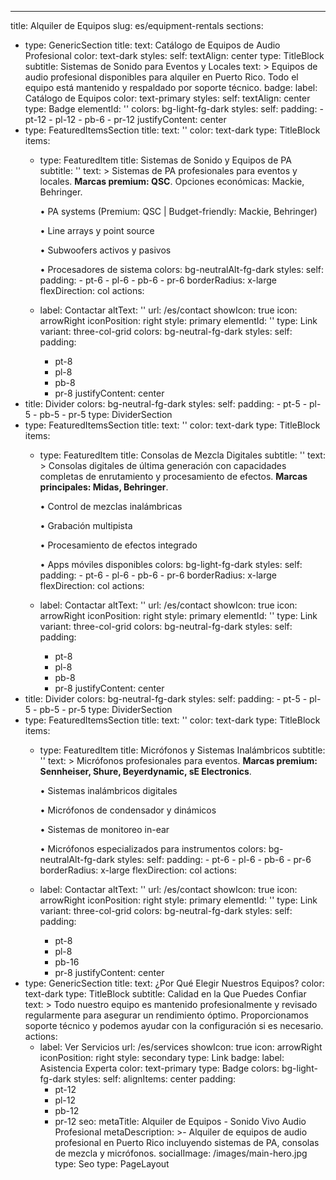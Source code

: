 ---
title: Alquiler de Equipos
slug: es/equipment-rentals
sections:
  - type: GenericSection
    title:
      text: Catálogo de Equipos de Audio Profesional
      color: text-dark
      styles:
        self:
          textAlign: center
      type: TitleBlock
    subtitle: Sistemas de Sonido para Eventos y Locales
    text: >
      Equipos de audio profesional disponibles para alquiler en Puerto Rico. 
      Todo el equipo está mantenido y respaldado por soporte técnico.
    badge:
      label: Catálogo de Equipos
      color: text-primary
      styles:
        self:
          textAlign: center
      type: Badge
    elementId: ''
    colors: bg-light-fg-dark
    styles:
      self:
        padding:
          - pt-12
          - pl-12
          - pb-6
          - pr-12
        justifyContent: center
  - type: FeaturedItemsSection
    title:
      text: ''
      color: text-dark
      type: TitleBlock
    items:
      - type: FeaturedItem
        title: Sistemas de Sonido y Equipos de PA
        subtitle: ''
        text: >
          Sistemas de PA profesionales para eventos y locales. **Marcas premium:
          QSC**. Opciones económicas: Mackie, Behringer.


          • PA systems (Premium: QSC | Budget-friendly: Mackie, Behringer)

          • Line arrays y point source

          • Subwoofers activos y pasivos

          • Procesadores de sistema
        colors: bg-neutralAlt-fg-dark
        styles:
          self:
            padding:
              - pt-6
              - pl-6
              - pb-6
              - pr-6
            borderRadius: x-large
            flexDirection: col
    actions:
      - label: Contactar
        altText: ''
        url: /es/contact
        showIcon: true
        icon: arrowRight
        iconPosition: right
        style: primary
        elementId: ''
        type: Link
    variant: three-col-grid
    colors: bg-neutral-fg-dark
    styles:
      self:
        padding:
          - pt-8
          - pl-8
          - pb-8
          - pr-8
        justifyContent: center
  - title: Divider
    colors: bg-neutral-fg-dark
    styles:
      self:
        padding:
          - pt-5
          - pl-5
          - pb-5
          - pr-5
    type: DividerSection
  - type: FeaturedItemsSection
    title:
      text: ''
      color: text-dark
      type: TitleBlock
    items:
      - type: FeaturedItem
        title: Consolas de Mezcla Digitales
        subtitle: ''
        text: >
          Consolas digitales de última generación con capacidades completas de
          enrutamiento y procesamiento de efectos. **Marcas principales: Midas,
          Behringer**.


          • Control de mezclas inalámbricas

          • Grabación multipista

          • Procesamiento de efectos integrado

          • Apps móviles disponibles
        colors: bg-light-fg-dark
        styles:
          self:
            padding:
              - pt-6
              - pl-6
              - pb-6
              - pr-6
            borderRadius: x-large
            flexDirection: col
    actions:
      - label: Contactar
        altText: ''
        url: /es/contact
        showIcon: true
        icon: arrowRight
        iconPosition: right
        style: primary
        elementId: ''
        type: Link
    variant: three-col-grid
    colors: bg-neutral-fg-dark
    styles:
      self:
        padding:
          - pt-8
          - pl-8
          - pb-8
          - pr-8
        justifyContent: center
  - title: Divider
    colors: bg-neutral-fg-dark
    styles:
      self:
        padding:
          - pt-5
          - pl-5
          - pb-5
          - pr-5
    type: DividerSection
  - type: FeaturedItemsSection
    title:
      text: ''
      color: text-dark
      type: TitleBlock
    items:
      - type: FeaturedItem
        title: Micrófonos y Sistemas Inalámbricos
        subtitle: ''
        text: >
          Micrófonos profesionales para eventos. **Marcas premium: Sennheiser,
          Shure, Beyerdynamic, sE Electronics**.


          • Sistemas inalámbricos digitales

          • Micrófonos de condensador y dinámicos

          • Sistemas de monitoreo in-ear

          • Micrófonos especializados para instrumentos
        colors: bg-neutralAlt-fg-dark
        styles:
          self:
            padding:
              - pt-6
              - pl-6
              - pb-6
              - pr-6
            borderRadius: x-large
            flexDirection: col
    actions:
      - label: Contactar
        altText: ''
        url: /es/contact
        showIcon: true
        icon: arrowRight
        iconPosition: right
        style: primary
        elementId: ''
        type: Link
    variant: three-col-grid
    colors: bg-neutral-fg-dark
    styles:
      self:
        padding:
          - pt-8
          - pl-8
          - pb-16
          - pr-8
        justifyContent: center
  - type: GenericSection
    title:
      text: ¿Por Qué Elegir Nuestros Equipos?
      color: text-dark
      type: TitleBlock
    subtitle: Calidad en la Que Puedes Confiar
    text: >
      Todo nuestro equipo es mantenido profesionalmente y revisado regularmente
      para asegurar un rendimiento óptimo. Proporcionamos soporte técnico y
      podemos ayudar con la configuración si es necesario.
    actions:
      - label: Ver Servicios
        url: /es/services
        showIcon: true
        icon: arrowRight
        iconPosition: right
        style: secondary
        type: Link
    badge:
      label: Asistencia Experta
      color: text-primary
      type: Badge
    colors: bg-light-fg-dark
    styles:
      self:
        alignItems: center
        padding:
          - pt-12
          - pl-12
          - pb-12
          - pr-12
seo:
  metaTitle: Alquiler de Equipos - Sonido Vivo Audio Profesional
  metaDescription: >-
    Alquiler de equipos de audio profesional en Puerto Rico incluyendo sistemas
    de PA, consolas de mezcla y micrófonos.
  socialImage: /images/main-hero.jpg
  type: Seo
type: PageLayout

